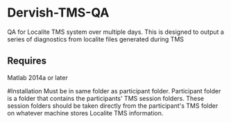 # Dervish-TMS-QA
QA for Localite TMS system over multiple days.  This is designed to output a series of diagnostics from localite files generated during TMS

## Requires
Matlab 2014a or later

#Installation
Must be in same folder as participant folder.  Participant folder is a folder that contains the participants' TMS session folders.  These session folders should be taken directly from the participant's TMS folder on whatever machine stores Localite TMS information.
